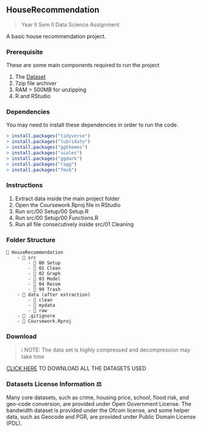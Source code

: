 ## HouseRecommendation
>Year II Sem II Data Science Assignment

A basic house recommendation project. 

### Prerequisite
These are some main components required to run the project
1. The <a href="#download">Dataset</a>
2. 7zip file archiver
3. RAM > 500MB for unzipping
4. R and RStudio

### Dependencies
You may need to install these dependencies in order to run the code.
```R
> install.packages("tidyverse")
> install.packages("lubridate")
> install.packages("ggthemes")
> install.packages("scales")
> install.packages("ggdark")
> install.packages("ragg")
> install.packages("fmsb")
```

### Instructions

1. Extract data inside the main project folder
2. Open the Coursework.Rproj file in RStudio
3. Run src/00 Setup/00 Setup.R
4. Run src/00 Setup/00 Functions.R
5. Run all file consecutively inside src/01 Cleaning

### Folder Structure
```
📁 HouseRecommendation
    - 📁 src
        - 📁 00 Setup
        - 📁 01 Clean
        - 📁 02 Graph
        - 📁 03 Model
        - 📁 04 Recom
        - 📁 99 Trash
    - 📁 data (after extraction)
        - 📁 clean
        - 📁 mydata
        - 📁 raw
    - 📄 .gitignore
    - 📄 Coursework.Rproj
```    

### Download
>ℹ NOTE: The data set is highly compressed and decompression may take time

[CLICK HERE](https://drive.google.com/file/d/1kRCReWPzumwDvF_0CjbLo4wFVitGrPvY/view?usp=sharing) TO DOWNLOAD ALL THE DATASETS USED

### Datasets License Information ⚖
Many core datasets, such as crime, housing price, school, flood risk, and geo-code conversion, are 
provided under Open Government License. The bandwidth dataset is provided under the Ofcom 
license, and some helper data, such as Geocode and PGR, are provided under Public Domain 
License (PDL).




